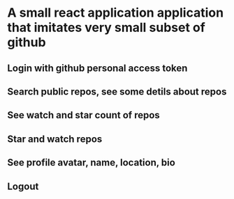 # A small react application application that imitates very small subset of github

## Login with github personal access token

## Search public repos, see some detils about repos

## See watch and star count of repos

## Star and watch repos

## See profile avatar, name, location, bio

## Logout

